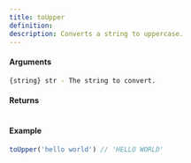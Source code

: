 ```yaml
---
title: toUpper
definition: 
description: Converts a string to uppercase.
---
```



#### Arguments


```bash
{string} str - The string to convert.
```


#### Returns


```bash

```


#### Example


```ts
toUpper('hello world') // 'HELLO WORLD'
```